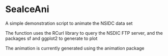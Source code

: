 # SeaIceAni
A simple demonstration script to animate the NSIDC data set

The function uses the RCurl library to query the NSDIC FTP server, and the packages sf and ggplot2 to generate to plot

The animation is currently generated using the animation package
